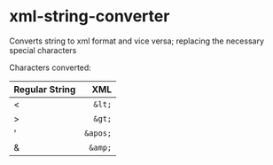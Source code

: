 # xml-string-converter
Converts string to xml format and vice versa; replacing the necessary special characters

Characters converted:

| Regular String | XML  |
| ------------- | -----:|
| < | `&lt;` |
| > | `&gt;` |
| ' | `&apos;` |
| & | `&amp;` |


